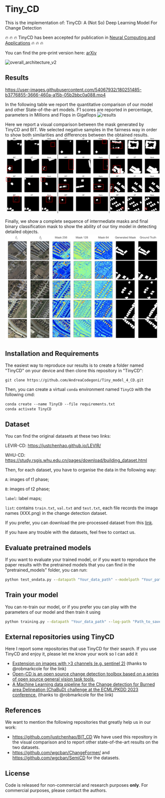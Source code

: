 # Tiny_CD

This is the implementation of: TinyCD: A (Not So) Deep Learning Model For Change Detection

:fire: :fire: :fire: TinyCD has been accepted for publication in [Neural Computing and Applications](https://link.springer.com/article/10.1007/s00521-022-08122-3) :fire: :fire: :fire:

You can find the pre-print version here: [arXiv](https://arxiv.org/abs/2207.13159)

![overall_architecture_v2](https://user-images.githubusercontent.com/54067932/200163403-d30bd1c4-a048-4c55-9656-90075e0eaa83.png)


## Results



https://user-images.githubusercontent.com/54067932/180251485-b3776855-3666-460a-a15b-05b2bbc0a088.mp4



In the following table we report the quantitative comparison of our model and other State-of-the-art models. F1 scores are reported in percentage, parameters in Millions and Flops in Gigaflops
<img width="786" alt="results" src="https://user-images.githubusercontent.com/54067932/200080301-e627093c-3161-41bd-af41-db95fa5d283e.png">

Here we report a visual comparison between the mask generated by TinyCD and BIT.
We selected negative samples in the fairness way in order to show both similarities and differences between the obtained results.
![Bit vs ours](./images/bitvsours.png)

Finally, we show a complete sequence of intermediate masks and final binary classification mask to show the ability of our tiny model in detecting detailed objects.
![mid mask](./images/multi_mask.png)


## Installation and Requirements

The easiest way to reproduce our results is to create a folder named "TinyCD" on your device and then
clone this repository in "TinyCD":

```shell
git clone https://github.com/AndreaCodegoni/Tiny_model_4_CD.git
```

Then, you can create a virtual ``conda`` environment named ``TinyCD`` with the following cmd:

```shell
conda create --name TinyCD --file requirements.txt
conda activate TinyCD
```

## Dataset 

You can find the original datasets at these two links:

LEVIR-CD: https://justchenhao.github.io/LEVIR/

WHU-CD: https://study.rsgis.whu.edu.cn/pages/download/building_dataset.html

Then, for each dataset, you have to organise the data in the following way:

`A`: images of t1 phase;

`B`: images of t2 phase;

`label`: label maps;

`list`: contains `train.txt`, `val.txt` and `test.txt`, each file records the image names (XXX.png) in the change detection dataset.

If you prefer, you can download the pre-processed dataset from this [link](https://drive.google.com/drive/folders/1uTExi7JbiSwXXqPdeJp2GCE7B-0QI6xh?usp=sharing).

If you have any trouble with the datasets, feel free to contact us.


## Evaluate pretrained models

If you want to evaluate your trained model, or if you want to reproduce the paper results with the pretrained models that 
you can find in the "pretrained_models" folder, you can run:

```cmd
python test_ondata.py --datapath "Your_data_path" --modelpath "Your_path_to_pretrained_model"
```

## Train your model

You can re-train our model, or if you prefer you can play with the parameters of our model and then train it using 

```cmd
python training.py --datapath "Your_data_path" --log-path "Path_to_save_logs_and_models_checkpoints"
```

## External repositories using TinyCD
Here I report some repositories that use TinyCD for their search. 
If you use TinyCD and enjoy it, please let me know your work so I can add it

- [Exstension on images with >3 channels (e.g. sentinel 2)](https://github.com/Dibz15/OpenMineChangeDetection) (thanks to @robmarkcole for the link)
- [Open-CD is an open source change detection toolbox based on a series of open source general vision task tools.](https://github.com/likyoo/open-cd)
- [A Machine Learning data pipeline for the Change detection for Burned area Delineation (ChaBuD) challenge at the ECML/PKDD 2023 conference.](https://github.com/developmentseed/chabud2023/tree/main) (thanks to @robmarkcole for the link)

## References

We want to mention the following repositories that greatly help us in our work:

- https://github.com/justchenhao/BIT_CD We have used this repository in the visual comparison and to report other state-of-the-art results on the two datasets.
- https://github.com/wgcban/ChangeFormer/ and https://github.com/wgcban/SemiCD for the datasets.

## License
Code is released for non-commercial and research purposes **only**. For commercial purposes, please contact the authors.

